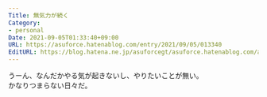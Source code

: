 ```yaml
---
Title: 無気力が続く
Category:
- personal
Date: 2021-09-05T01:33:40+09:00
URL: https://asuforce.hatenablog.com/entry/2021/09/05/013340
EditURL: https://blog.hatena.ne.jp/asuforcegt/asuforce.hatenablog.com/atom/entry/26006613804829453
---
```


うーん、なんだかやる気が起きないし、やりたいことが無い。  
かなりつまらない日々だ。
